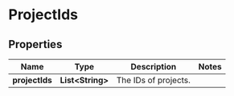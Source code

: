 # ProjectIds

## Properties
Name | Type | Description | Notes
------------ | ------------- | ------------- | -------------
**projectIds** | **List&lt;String&gt;** | The IDs of projects. | 
